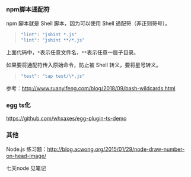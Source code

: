 ### npm脚本通配符

npm 脚本就是 Shell 脚本，因为可以使用 Shell 通配符（非正则符号）。

> ```javascript
> "lint": "jshint *.js"
> "lint": "jshint **/*.js"
> ```

上面代码中，`*`表示任意文件名，`**`表示任意一层子目录。

如果要将通配符传入原始命令，防止被 Shell 转义，要将星号转义。

> ```javascript
> "test": "tap test/\*.js"
> ```



参考：<http://www.ruanyifeng.com/blog/2018/09/bash-wildcards.html>



### egg ts化

<https://github.com/whxaxes/egg-plugin-ts-demo>



### 其他

Node.js 练习题：<http://blog.acwong.org/2015/01/29/node-draw-number-on-head-image/>

七天node 见笔记


